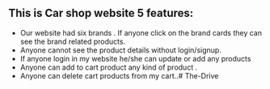 ## This is Car shop website 5 features:

* Our website had six brands . If anyone click on the brand cards they can see the brand related products.
* Anyone cannot see the product details without login/signup.
* If anyone login in my website he/she can update or add any products 
* Anyone can add to cart product any kind of product .
*   Anyone can delete cart products from my cart..# The-Drive
